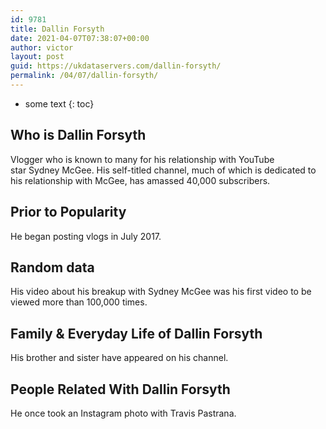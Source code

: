 ```yaml
---
id: 9781
title: Dallin Forsyth
date: 2021-04-07T07:38:07+00:00
author: victor
layout: post
guid: https://ukdataservers.com/dallin-forsyth/
permalink: /04/07/dallin-forsyth/
---
```


* some text
{: toc}


## Who is Dallin Forsyth



Vlogger who is known to many for his relationship with YouTube star Sydney McGee. His self-titled channel, much of which is dedicated to his relationship with McGee, has amassed 40,000 subscribers.  

                
                
                
## Prior to Popularity



He began posting vlogs in July 2017.

                
                
                
## Random data



His video about his breakup with Sydney McGee was his first video to be viewed more than 100,000 times. 

                
                
                
## Family & Everyday Life of Dallin Forsyth



His brother and sister have appeared on his channel. 

                
                
                
## People Related With Dallin Forsyth



He once took an Instagram photo with Travis Pastrana. 

                
              
            
          
          
          